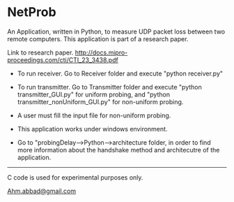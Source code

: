 NetProb 
==============

An Application, written in Python, to measure UDP packet loss between two remote computers. This application is part of a research paper. 

Link to research paper. 
http://docs.mipro-proceedings.com/cti/CTI_23_3438.pdf

- To run receiver. Go to Receiver folder and execute "python receiver.py"

- To run transmitter. Go to Transmitter folder and execute "python transmitter_GUI.py" for uniform probing, and "python transmitter_nonUniform_GUI.py" for non-uniform probing.

- A user must fill the input file for non-uniform probing. 

- This application works under windows environment.

- Go to "probingDelay-->Python-->architecture folder, in order to find more information about the handshake method and architecutre of the application. 

-------------------
C code is used for experimental purposes only. 

Ahm.abbad@gmail.com
